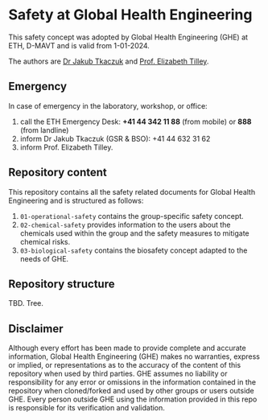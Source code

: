 # Safety at Global Health Engineering

This safety concept was adopted by Global Health Engineering (GHE) at ETH, D-MAVT and is valid from 1-01-2024.

The authors are [Dr Jakub Tkaczuk](https://ghe.ethz.ch/about/people/person-detail.MzIxNzEy.TGlzdC80MTI2LC0xNDYwMDMwNTU3.html) and [Prof. Elizabeth Tilley](https://ghe.ethz.ch/about/people/person-detail.MTc2MjI5.TGlzdC80MTI2LC0xNDYwMDMwNTU3.html).

## Emergency

In case of emergency in the laboratory, workshop, or office:
1. call the ETH Emergency Desk: **+41 44 342 11 88** (from mobile) or **888** (from landline)
2. inform Dr Jakub Tkaczuk (GSR & BSO): +41 44 632 31 62
3. inform Prof. Elizabeth Tilley.

## Repository content

This repository contains all the safety related documents for Global Health Engineering and is structured as follows:

1. `01-operational-safety` contains the group-specific safety concept.
2. `02-chemical-safety` provides information to the users about the chemicals used within the group and the safety measures to mitigate chemical risks.
3. `03-biological-safety` contains the biosafety concept adapted to the needs of GHE.

## Repository structure

TBD. Tree.

## Disclaimer

Although every effort has been made to provide complete and accurate information, Global Health Engineering (GHE) makes no warranties, express or implied, or representations as to the accuracy of the content of this repository when used by third parties. GHE assumes no liability or responsibility for any error or omissions in the information contained in the repository when cloned/forked and used by other groups or users outside GHE. Every person outside GHE using the information provided in this repo is responsible for its verification and validation.
